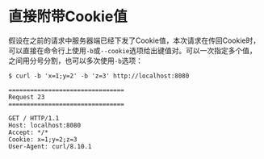 # 直接附带Cookie值

假设在之前的请求中服务器端已经下发了Cookie值，本次请求在传回Cookie时，可以直接在命令行上使用`-b`或`--cookie`选项给出键值对。可以一次指定多个值，之间用分号分割，也可以多次使用`-b`选项：

```shell
$ curl -b 'x=1;y=2' -b 'z=3' http://localhost:8080

================================
Request 23
================================

GET / HTTP/1.1
Host: localhost:8080
Accept: */*
Cookie: x=1;y=2;z=3
User-Agent: curl/8.10.1
```
